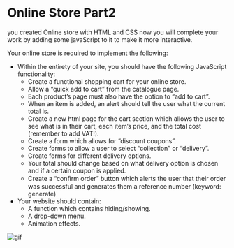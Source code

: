 # Online Store Part2
you created Online store with HTML and CSS now you will complete your work by adding some javaScript to it to make it more interactive.

Your online store is required to implement the following:
* Within the entirety of your site, you should have the following JavaScript functionality:
    * Create a functional shopping cart for your online store.
    * Allow a “quick add to cart” from the catalogue page.
    * Each product’s page must also have the option to “add to cart”.
    * When an item is added, an alert should tell the user what the current total is.
    * Create a new html page for the cart section which allows the user to see what is in their cart, each item’s price, and the total cost (remember to add VAT!).
    * Create a form which allows for “discount coupons”.
    * Create forms to allow a user to select “collection” or “delivery”.
    * Create forms for different delivery options.
    * Your total should change based on what delivery option is chosen and if a certain coupon is applied.
    * Create a “conﬁrm order” button which alerts the user that their order was successful and generates them a reference number (keyword: generate)
 * Your website should contain:
   * A function which contains hiding/showing.
   * A drop-down menu.
   * Animation effects.

![gif](https://c.tenor.com/Q0Fda6ZNcj4AAAAC/minions-scream.gif)
